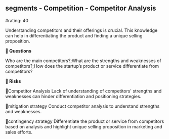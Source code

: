

## segments - Competition - Competitor Analysis

#rating: 40


Understanding competitors and their offerings is crucial. This knowledge can help in differentiating the product and finding a unique selling proposition.

**💭 Questions**

Who are the main competitors?;What are the strengths and weaknesses of competitors?;How does the startup’s product or service differentiate from competitors?

**🚨 Risks**

🚨Competitor Analysis
Lack of understanding of competitors' strengths and weaknesses can hinder differentiation and positioning strategies.

🚨mitigation strategy
Conduct competitor analysis to understand strengths and weaknesses.

🚨contingency strategy
Differentiate the product or service from competitors based on analysis and highlight unique selling proposition in marketing and sales efforts.




